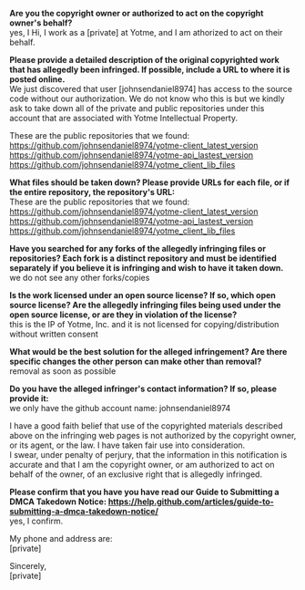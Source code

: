 **Are you the copyright owner or authorized to act on the copyright owner's behalf?**  
yes, I Hi, I work as a [private] at Yotme, and I am athorized to act on their behalf.

**Please provide a detailed description of the original copyrighted work that has allegedly been infringed. If possible, include a URL to where it is posted online.**  
We just discovered that user [johnsendaniel8974] has access to the source code without our authorization. We do not know who this is but we kindly ask to take down all of the private and public repositories under this account that are associated with Yotme Intellectual Property.

These are the public repositories that we found:  
https://github.com/johnsendaniel8974/yotme-client_latest_version  
https://github.com/johnsendaniel8974/yotme-api_lastest_version  
https://github.com/johnsendaniel8974/yotme_client_lib_files  

**What files should be taken down? Please provide URLs for each file, or if the entire repository, the repository's URL:**  
These are the public repositories that we found:  
https://github.com/johnsendaniel8974/yotme-client_latest_version  
https://github.com/johnsendaniel8974/yotme-api_lastest_version  
https://github.com/johnsendaniel8974/yotme_client_lib_files  

**Have you searched for any forks of the allegedly infringing files or repositories? Each fork is a distinct repository and must be identified separately if you believe it is infringing and wish to have it taken down.**  
we do not see any other forks/copies

**Is the work licensed under an open source license? If so, which open source license? Are the allegedly infringing files being used under the open source license, or are they in violation of the license?**  
this is the IP of Yotme, Inc. and it is not licensed for copying/distribution without written consent

**What would be the best solution for the alleged infringement? Are there specific changes the other person can make other than removal?**  
removal as soon as possible

**Do you have the alleged infringer's contact information? If so, please provide it:**  
we only have the github account name: johnsendaniel8974

I have a good faith belief that use of the copyrighted materials described above on the infringing web pages is not authorized by the copyright owner, or its agent, or the law. I have taken fair use into consideration.  
I swear, under penalty of perjury, that the information in this notification is accurate and that I am the copyright owner, or am authorized to act on behalf of the owner, of an exclusive right that is allegedly infringed.

**Please confirm that you have you have read our Guide to Submitting a DMCA Takedown Notice: https://help.github.com/articles/guide-to-submitting-a-dmca-takedown-notice/**  
yes, I confirm.

My phone and address are:  
[private]

Sincerely,  
[private]
